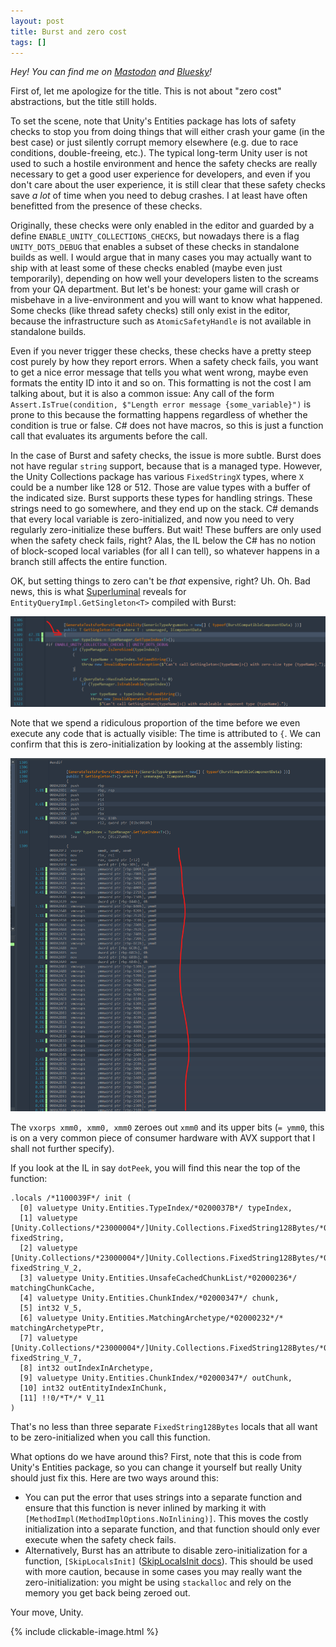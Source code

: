 ```yaml
---
layout: post
title: Burst and zero cost
tags: []
---
```


_Hey! You can find me on [Mastodon](https://mastodon.gamedev.place/@sschoener) and [Bluesky](https://bsky.app/profile/sschoener.bsky.social)!_

First of, let me apologize for the title. This is not about "zero cost" abstractions, but the title still holds.

To set the scene, note that Unity's Entities package has lots of safety checks to stop you from doing things that will either crash your game (in the best case) or just silently corrupt memory elsewhere (e.g. due to race conditions, double-freeing, etc.). The typical long-term Unity user is not used to such a hostile environment and hence the safety checks are really necessary to get a good user experience for developers, and even if you don't care about the user experience, it is still clear that these safety checks save _a lot_ of time when you need to debug crashes. I at least have often benefitted from the presence of these checks.

Originally, these checks were only enabled in the editor and guarded by a define `ENABLE_UNITY_COLLECTIONS_CHECKS`, but nowadays there is a flag `UNITY_DOTS_DEBUG` that enables a subset of these checks in standalone builds as well. I would argue that in many cases you may actually want to ship with at least some of these checks enabled (maybe even just temporarily), depending on how well your developers listen to the screams from your QA department. But let's be honest: your game will crash or misbehave in a live-environment and you will want to know what happened. Some checks (like thread safety checks) still only exist in the editor, because the infrastructure such as `AtomicSafetyHandle` is not available in standalone builds.

Even if you never trigger these checks, these checks have a pretty steep cost purely by how they report errors. When a safety check fails, you want to get a nice error message that tells you what went wrong, maybe even formats the entity ID into it and so on. This formatting is not the cost I am talking about, but it is also a common issue: Any call of the form `Assert.IsTrue(condition, $"Length error message {some_variable}")` is prone to this because the formatting happens regardless of whether the condition is true or false. C# does not have macros, so this is just a function call that evaluates its arguments before the call.

In the case of Burst and safety checks, the issue is more subtle. Burst does not have regular `string` support, because that is a managed type. However, the Unity Collections package has various `FixedStringX` types, where `X` could be a number like 128 or 512. Those are value types with a buffer of the indicated size. Burst supports these types for handling strings. These strings need to go somewhere, and they end up on the stack. C# demands that every local variable is zero-initialized, and now you need to very regularly zero-initialize these buffers. But wait! These buffers are only used when the safety check fails, right? Alas, the IL below the C# has no notion of block-scoped local variables (for all I can tell), so whatever happens in a branch still affects the entire function.

OK, but setting things to zero can't be _that_ expensive, right? Uh. Oh. Bad news, this is what [Superluminal](https://superluminal.eu/) reveals for `EntityQueryImpl.GetSingleton<T>` compiled with Burst:

<p align="middle">
  <img src="/img/2025-01-18-burst-zero-init/step-1.png" alt="" />
</p>

Note that we spend a ridiculous proportion of the time before we even execute any code that is actually visible: The time is attributed to `{`. We can confirm that this is zero-initialization by looking at the assembly listing:

<p align="middle">
  <img src="/img/2025-01-18-burst-zero-init/step-2.png" alt="" />
</p>

The `vxorps xmm0, xmm0, xmm0` zeroes out `xmm0` and its upper bits (`= ymm0`, this is on a very common piece of consumer hardware with AVX support that I shall not further specify).

If you look at the IL in say `dotPeek`, you will find this near the top of the function:
```
.locals /*1100039F*/ init (
  [0] valuetype Unity.Entities.TypeIndex/*0200037B*/ typeIndex,
  [1] valuetype [Unity.Collections/*23000004*/]Unity.Collections.FixedString128Bytes/*01000057*/ fixedString,
  [2] valuetype [Unity.Collections/*23000004*/]Unity.Collections.FixedString128Bytes/*01000057*/ fixedString_V_2,
  [3] valuetype Unity.Entities.UnsafeCachedChunkList/*02000236*/ matchingChunkCache,
  [4] valuetype Unity.Entities.ChunkIndex/*02000347*/ chunk,
  [5] int32 V_5,
  [6] valuetype Unity.Entities.MatchingArchetype/*02000232*/* matchingArchetypePtr,
  [7] valuetype [Unity.Collections/*23000004*/]Unity.Collections.FixedString128Bytes/*01000057*/ fixedString_V_7,
  [8] int32 outIndexInArchetype,
  [9] valuetype Unity.Entities.ChunkIndex/*02000347*/ outChunk,
  [10] int32 outEntityIndexInChunk,
  [11] !!0/*T*/* V_11
)
```
That's no less than three separate `FixedString128Bytes` locals that all want to be zero-initialized when you call this function.

What options do we have around this? First, note that this is code from Unity's Entities package, so you can change it yourself but really Unity should just fix this. Here are two ways around this:
 * You can put the error that uses strings into a separate function and ensure that this function is never inlined by marking it with `[MethodImpl(MethodImplOptions.NoInlining)]`. This moves the costly initialization into a separate function, and that function should only ever execute when the safety check fails.
 * Alternatively, Burst has an attribute to disable zero-initialization for a function, `[SkipLocalsInit]` ([SkipLocalsInit docs](https://docs.unity3d.com/Packages/com.unity.burst@1.8/manual/optimization-skiplocalsinit.html)). This should be used with more caution, because in some cases you may really want the zero-initialization: you might be using `stackalloc` and rely on the memory you get back being zeroed out. 

Your move, Unity.

{% include clickable-image.html %}